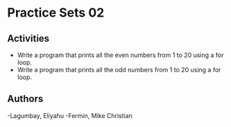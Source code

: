# Practice Sets 02

## Activities
- Write a program that prints all the even numbers from 1 to 20 using a for loop.
- Write a program that prints all the odd numbers from 1 to 20 using a for loop.

## Authors
-Lagumbay, Eliyahu
-Fermin, Mike Christian

